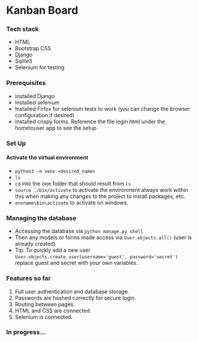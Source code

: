 # Kanban Board 

### Tech stack
- HTML
- Bootstrap CSS
- Django
- Sqlite3
- Selenium for testing

### Prerequisites
- Installed Django
- Installed selenium
- Installed Firfox for selenium tests to work (you can change the browser configuration if desired)
- Installed crispy forms. Reference the file login.html under the hometouser app to see the setup

### Set Up

#### Activate the virtual environment
- `python3 -m venv <desired_name>`
- `ls`
- `cd` into the one folder that should result from `ls`
- `source ./bin/activate` to activate the environment always work within this when making any changes to the project to install packages, etc.
- `envname\bin\activate` to activate on windows.
### Managing the database
- Accessing the database via `python manage.py shell`
- Then any models or forms made access via `User.objects.all()` (user is already created)
- Tip: To quickly add a new user `User.objects.create_user(username='guest', password='secret')` replace guest and secret with your own variables.

### Features so far
1) Full user authentication and database storage.
2) Passwords are hashed correctly for secure login.
3) Routing between pages.
4) HTML and CSS are connected.
5) Selenium is connected.

### In progress...

